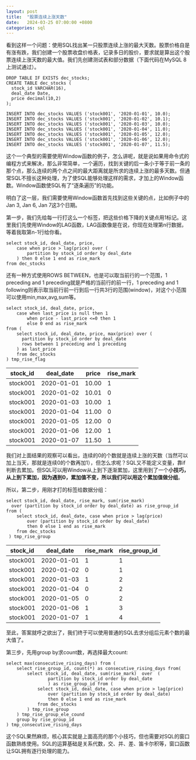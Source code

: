 ```yaml
---
layout: post
title:  "股票连续上涨天数"
date:   2024-03-25 07:00:00 +0800
categories: sql
---
```


看到这样一个问题：使用SQL找出某一只股票连续上涨的最大天数。股票价格自是有涨有跌，我们创建一个股票收盘价格表，记录多日的股价，要求就是算出这个股票连续上涨天数的最大值。我们先创建测试表和部分数据（下面代码在MySQL 8上测试通过）。

```
DROP TABLE IF EXISTS dec_stocks;
CREATE TABLE dec_stocks (
  stock_id VARCHAR(16),
  deal_date Date, 
  price decimal(10,2)
);

INSERT INTO dec_stocks VALUES ('stock001', '2020-01-01', 10.0);
INSERT INTO dec_stocks VALUES ('stock001', '2020-01-02', 10.1);
INSERT INTO dec_stocks VALUES ('stock001', '2020-01-03', 10.0);
INSERT INTO dec_stocks VALUES ('stock001', '2020-01-04', 11.0);
INSERT INTO dec_stocks VALUES ('stock001', '2020-01-05', 12.0);
INSERT INTO dec_stocks VALUES ('stock001', '2020-01-06', 12.0);
INSERT INTO dec_stocks VALUES ('stock001', '2020-01-07', 11.5); 
```

这个一个典型的需要使用Window函数的例子，怎么讲呢，就是说如果用命令式的编程方式来解决，那么非常简单，一个遍历，找到关键的后一条小于等于前一条的那个点，那么连续的两个点之间的最大距离就是所求的连续上涨的最多天数。但通常SQL不擅长这种处理，为了使SQL能够处理这样的需求，才加上的Window函数。Window函数使SQL有了“逐条遍历”的功能。

明白了这一层，我们需要使用Window函数首先找到这些关键的点，比如例子中的Jan 3, Jan 6, Jan 7这3个日期。

第一步，我们先给每一行打这么一个标签，把这些价格下降的关键点用1标记。这里我们先使用Window的LAG函数，LAG函数像是在说，你现在处理第n行数据，等着我取第n-1行给你看。

```
select stock_id, deal_date, price, 
	case when price > lag(price) over (
		partition by stock_id order by deal_date
	) then 0 else 1 end as rise_mark
from dec_stocks
```

还有一种方式使用ROWS BETWEEN，也是可以取当前行的一个范围，1 preceding and 1 preceding就是严格的当前行的前一行，1 preceding and 1 following则表示取当前行前一行到后一行共3行的范围(window)，对这个小范围可以使用min,max,avg,sum等。

```
select stock_id, deal_date, price,
	case when last_price is null then 1 
		when price - last_price <=0 then 1 
		else 0 end as rise_mark 
from (
	select stock_id, deal_date, price, max(price) over (
	  partition by stock_id order by deal_date
	  rows between 1 preceding and 1 preceding
	) as last_price
	from dec_stocks 
) tmp_rise_flag
```


| stock_id | deal_date | price | rise_mark |
| ---- | ---- | ---- | ---- |
| stock001 |2020-01-01 | 10.00 | 1 |
| stock001 |2020-01-02 | 10.01 | 0 |
| stock001 |2020-01-03 | 10.00 | 1 |
| stock001 |2020-01-04 | 11.00 | 0 |
| stock001 |2020-01-05 | 12.00 | 0 |
| stock001 |2020-01-06 | 12.00 | 1 |
| stock001 |2020-01-07 | 11.50 | 1 |

我们对上面结果的观察可以看出，连续的0的个数就是连续上涨的天数（当然可以加上当天，那就是连续0的个数再加1），但怎么求呢？SQL又不能定义变量，靠if判断去累加。但SQL可以用Window从上到下逐渐累加，这里用到了一个**小技巧，从上到下累加，因为遇到0，累加值不变，所以我们可以用这个累加值做分组**。

所以，第二步，用刚才打的标签给数据分组：
```
select stock_id, deal_date, rise_mark, sum(rise_mark) 
  over (partition by stock_id order by deal_date) as rise_group_id from (
	select stock_id, deal_date, case when price > lag(price) 
		over (partition by stock_id order by deal_date)
		then 0 else 1 end as rise_mark
	from dec_stocks
 ) tmp_rise_group 
```

| stock_id | deal_date | rise_mark | rise_group_id |
| ---- | ---- | ---- | ---- |
| stock001 |2020-01-01 | 1 | 1 |
| stock001 |2020-01-02 | 0 | 1 |
| stock001 |2020-01-03 | 1 | 2 |
| stock001 |2020-01-04 | 0 | 2 |
| stock001 |2020-01-05 | 0 | 2 |
| stock001 |2020-01-06 | 1 | 3 |
| stock001 |2020-01-07 | 1 | 4 |

至此，答案就呼之欲出了，我们终于可以使用普通的SQL去求分组后元素个数的最大值了。

第三步，先用group by求count数，再选择最大count:

```
select max(consecutive_rising_days) from (
	select rise_group_id, count(*) as consecutive_rising_days from( 
		select stock_id, deal_date, sum(rise_mark)  over  (
				partition by stock_id order by deal_date
				) as rise_group_id from (
			select stock_id, deal_date, case when price > lag(price) 
				over (partition by stock_id order by deal_date)
				then 0 else 1 end as rise_mark
			from dec_stocks
		) tmp_rise_group 
	) tmp_rise_group_ele_cound	
	group by rise_group_id
) tmp_consecutive_rising_days
```

这个SQL果然麻烦，核心其实就是上面高亮的那个小技巧，但也需要对SQL的窗口函数熟练使用。SQL的运算基础是关系代数，交、并、差、笛卡尔积等，窗口函数让SQL拥有逐行处理的能力。
